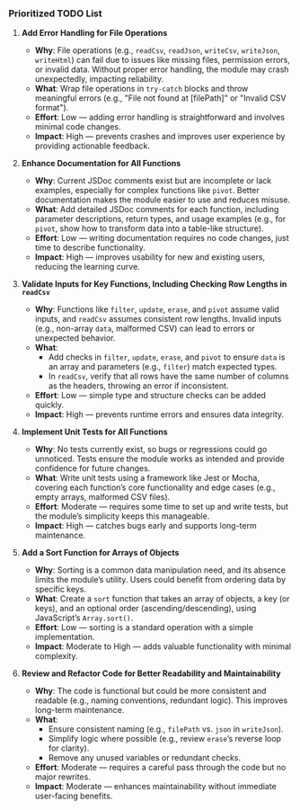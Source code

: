 ### Prioritized TODO List

1. **Add Error Handling for File Operations**

   - **Why**: File operations (e.g., `readCsv`, `readJson`, `writeCsv`, `writeJson`, `writeHtml`) can fail due to issues like missing files, permission errors, or invalid data. Without proper error handling, the module may crash unexpectedly, impacting reliability.
   - **What**: Wrap file operations in `try-catch` blocks and throw meaningful errors (e.g., "File not found at [filePath]" or "Invalid CSV format").
   - **Effort**: Low — adding error handling is straightforward and involves minimal code changes.
   - **Impact**: High — prevents crashes and improves user experience by providing actionable feedback.

2. **Enhance Documentation for All Functions**

   - **Why**: Current JSDoc comments exist but are incomplete or lack examples, especially for complex functions like `pivot`. Better documentation makes the module easier to use and reduces misuse.
   - **What**: Add detailed JSDoc comments for each function, including parameter descriptions, return types, and usage examples (e.g., for `pivot`, show how to transform data into a table-like structure).
   - **Effort**: Low — writing documentation requires no code changes, just time to describe functionality.
   - **Impact**: High — improves usability for new and existing users, reducing the learning curve.

3. **Validate Inputs for Key Functions, Including Checking Row Lengths in `readCsv`**

   - **Why**: Functions like `filter`, `update`, `erase`, and `pivot` assume valid inputs, and `readCsv` assumes consistent row lengths. Invalid inputs (e.g., non-array `data`, malformed CSV) can lead to errors or unexpected behavior.
   - **What**:
     - Add checks in `filter`, `update`, `erase`, and `pivot` to ensure `data` is an array and parameters (e.g., `filter`) match expected types.
     - In `readCsv`, verify that all rows have the same number of columns as the headers, throwing an error if inconsistent.
   - **Effort**: Low — simple type and structure checks can be added quickly.
   - **Impact**: High — prevents runtime errors and ensures data integrity.

4. **Implement Unit Tests for All Functions**

   - **Why**: No tests currently exist, so bugs or regressions could go unnoticed. Tests ensure the module works as intended and provide confidence for future changes.
   - **What**: Write unit tests using a framework like Jest or Mocha, covering each function’s core functionality and edge cases (e.g., empty arrays, malformed CSV files).
   - **Effort**: Moderate — requires some time to set up and write tests, but the module’s simplicity keeps this manageable.
   - **Impact**: High — catches bugs early and supports long-term maintenance.

5. **Add a Sort Function for Arrays of Objects**

   - **Why**: Sorting is a common data manipulation need, and its absence limits the module’s utility. Users could benefit from ordering data by specific keys.
   - **What**: Create a `sort` function that takes an array of objects, a key (or keys), and an optional order (ascending/descending), using JavaScript’s `Array.sort()`.
   - **Effort**: Low — sorting is a standard operation with a simple implementation.
   - **Impact**: Moderate to High — adds valuable functionality with minimal complexity.

6. **Review and Refactor Code for Better Readability and Maintainability**
   - **Why**: The code is functional but could be more consistent and readable (e.g., naming conventions, redundant logic). This improves long-term maintenance.
   - **What**:
     - Ensure consistent naming (e.g., `filePath` vs. `json` in `writeJson`).
     - Simplify logic where possible (e.g., review `erase`’s reverse loop for clarity).
     - Remove any unused variables or redundant checks.
   - **Effort**: Moderate — requires a careful pass through the code but no major rewrites.
   - **Impact**: Moderate — enhances maintainability without immediate user-facing benefits.
